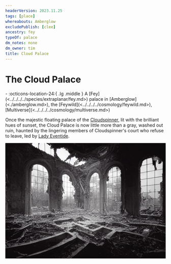 ```yaml
---
headerVersion: 2023.11.25
tags: [place]
whereabouts: Amberglow
excludePublish: [clee]
ancestry: fey
typeOf: palace
dm_notes: none
dm_owner: tim
title: Cloud Palace
---
```

# The Cloud Palace
<div class="grid cards ext-narrow-margin ext-one-column" markdown>
-    :octicons-location-24:{ .lg .middle } A [Fey](<../../../../species/extraplanar/fey.md>) palace in [Amberglow](<./amberglow.md>), the [Feywild](<../../../../cosmology/feywild.md>), [Multiverse](<../../../../cosmology/multiverse.md>)  
</div>


Once the majestic floating palace of the [Cloudspinner](<../../../../people/extraplanar-powers/archfey/cloudspinner.md>), lit with the brilliant hues of sunset, the Cloud Palace is now little more than a gray, washed out ruin, haunted by the lingering members of Cloudspinner's court who refuse to leave, led by [Lady Eventide](<../../../../people/fey/lady-eventide.md>).

![Amberglow Cloud Palace](../../../../assets/amberglow-cloud-palace.jpg)